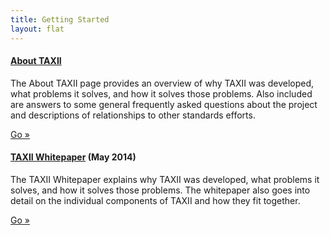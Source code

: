 ```yaml
---
title: Getting Started
layout: flat
---
```


<div class="row">
    <div class="well col-md-6">
      <h4><a href="/about/" target="_blank">About TAXII</a></h4>
      <p>The About TAXII page provides an overview of why TAXII was developed, what problems it solves, and how it solves those problems. 
      Also included are answers to some general frequently asked questions about the project and descriptions of relationships to other standards efforts.</p>
      <a class="btn btn-primary" href="/about/" target="_blank">Go »</a>
    </div>
  </div>
  
<div class="row">
  <div class="well col-md-6">
    <h4><a href="/getting-started/whitepaper/">TAXII Whitepaper</a> (May 2014)</h4>
    <p>The TAXII Whitepaper explains why TAXII was developed, what problems it solves, and how it solves those problems. 
    The whitepaper also goes into detail on the individual components of TAXII and how they fit together.</p>
    <a class="btn btn-primary" href="/getting-started/whitepaper/">Go »</a>
  </div>
</div>

